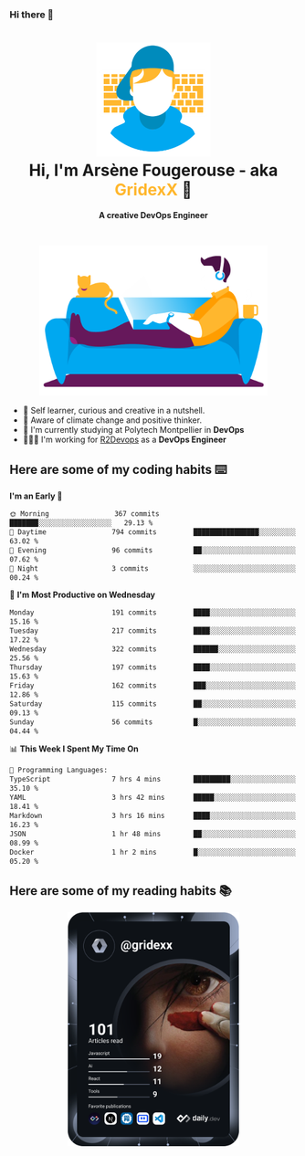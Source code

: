 ### Hi there 👋

<!--
**GridexX/gridexx** is a ✨ _special_ ✨ repository because its `README.md` (this file) appears on your GitHub profile.

Here are some ideas to get you started:

- 🔭 I’m currently working on ...
- 🌱 I’m currently learning ...
- 👯 I’m looking to collaborate on ...
- 🤔 I’m looking for help with ...
- 💬 Ask me about ...
- 📫 How to reach me: ...
- 😄 Pronouns: ...
- ⚡ Fun fact: ...
-->


<!-- Header -->
<h1 align="center">
  <img src="./images/user_profile.png" width="200">
  <br>
  Hi, I'm Arsène Fougerouse - aka <span style="color:#ffb72e">GridexX</span> 👋
</h1>


<p align="center">
  <b>A creative DevOps Engineer </b>
</p>
<br/>
<p align="center">
  <img src="./images/man_couch.png" width="400">
</p>

- 🎨 Self learner, curious and creative in a nutshell. 
- 🌱 Aware of climate change and positive thinker.
- 📕 I'm currently studying at Polytech Montpellier in **DevOps**
- 👨🏻‍💻 I'm working for [R2Devops](https://r2devops.io) as a **DevOps Engineer**


## Here are some of my coding habits ⌨️

<!-- Add a section about tech and Ops stack
  Like this one : https://github.com/Xanthus58#-tech-stack
-->
<!--START_SECTION:waka-->
**I'm an Early 🐤** 

```text
🌞 Morning                367 commits         ███████░░░░░░░░░░░░░░░░░░   29.13 % 
🌆 Daytime                794 commits         ████████████████░░░░░░░░░   63.02 % 
🌃 Evening                96 commits          ██░░░░░░░░░░░░░░░░░░░░░░░   07.62 % 
🌙 Night                  3 commits           ░░░░░░░░░░░░░░░░░░░░░░░░░   00.24 % 
```
📅 **I'm Most Productive on Wednesday** 

```text
Monday                   191 commits         ████░░░░░░░░░░░░░░░░░░░░░   15.16 % 
Tuesday                  217 commits         ████░░░░░░░░░░░░░░░░░░░░░   17.22 % 
Wednesday                322 commits         ██████░░░░░░░░░░░░░░░░░░░   25.56 % 
Thursday                 197 commits         ████░░░░░░░░░░░░░░░░░░░░░   15.63 % 
Friday                   162 commits         ███░░░░░░░░░░░░░░░░░░░░░░   12.86 % 
Saturday                 115 commits         ██░░░░░░░░░░░░░░░░░░░░░░░   09.13 % 
Sunday                   56 commits          █░░░░░░░░░░░░░░░░░░░░░░░░   04.44 % 
```


📊 **This Week I Spent My Time On** 

```text
💬 Programming Languages: 
TypeScript               7 hrs 4 mins        █████████░░░░░░░░░░░░░░░░   35.10 % 
YAML                     3 hrs 42 mins       █████░░░░░░░░░░░░░░░░░░░░   18.41 % 
Markdown                 3 hrs 16 mins       ████░░░░░░░░░░░░░░░░░░░░░   16.23 % 
JSON                     1 hr 48 mins        ██░░░░░░░░░░░░░░░░░░░░░░░   08.99 % 
Docker                   1 hr 2 mins         █░░░░░░░░░░░░░░░░░░░░░░░░   05.20 % 
```


<!--END_SECTION:waka-->

## Here are some of my reading habits 📚
<div  align="center">
  <img src="./images/devcard.svg" width="300">
</div>
